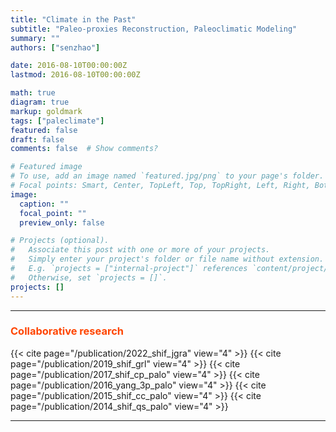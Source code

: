 ```yaml
---
title: "Climate in the Past"
subtitle: "Paleo-proxies Reconstruction, Paleoclimatic Modeling"
summary: ""
authors: ["senzhao"]

date: 2016-08-10T00:00:00Z
lastmod: 2016-08-10T00:00:00Z

math: true
diagram: true
markup: goldmark
tags: ["paleclimate"]
featured: false
draft: false
comments: false  # Show comments?

# Featured image
# To use, add an image named `featured.jpg/png` to your page's folder.
# Focal points: Smart, Center, TopLeft, Top, TopRight, Left, Right, BottomLeft, Bottom, BottomRight.
image:
  caption: ""
  focal_point: ""
  preview_only: false

# Projects (optional).
#   Associate this post with one or more of your projects.
#   Simply enter your project's folder or file name without extension.
#   E.g. `projects = ["internal-project"]` references `content/project/deep-learning/index.md`.
#   Otherwise, set `projects = []`.
projects: []
---
```


----------------

### <span style="color:ORANGERED"> Collaborative research </span>

{{< cite page="/publication/2022_shif_jgra" view="4" >}}
{{< cite page="/publication/2019_shif_grl" view="4" >}}
{{< cite page="/publication/2017_shif_cp_palo" view="4" >}}
{{< cite page="/publication/2016_yang_3p_palo" view="4" >}}
{{< cite page="/publication/2015_shif_cc_palo" view="4" >}}
{{< cite page="/publication/2014_shif_qs_palo" view="4" >}}

----------------

